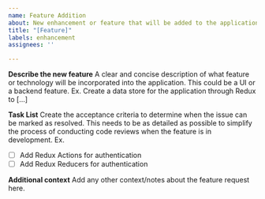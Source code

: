 ```yaml
---
name: Feature Addition
about: New enhancement or feature that will be added to the application
title: "[Feature]"
labels: enhancement
assignees: ''

---
```


**Describe the new feature**
A clear and concise description of what feature or technology will be incorporated into the application. This could be a UI or a backend feature. Ex. Create a data store for the application through Redux to [...]

**Task List**
Create the acceptance criteria to determine when the issue can be marked as resolved. This needs to be as detailed as possible to simplify the process of conducting code reviews when the feature is in development. Ex.
 - [ ] Add Redux Actions for authentication
 - [ ] Add Redux Reducers for authentication

**Additional context**
Add any other context/notes about the feature request here.
